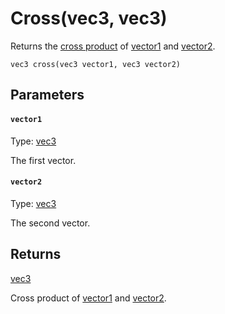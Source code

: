 # Cross(vec3, vec3)

Returns the [cross product](https://en.wikipedia.org/wiki/Cross_product) of [vector1](#vector1) and [vector2](#vector2).

```
vec3 cross(vec3 vector1, vec3 vector2)
```

## Parameters

#### `vector1`
Type: [vec3](/MdDocs/Types/Vec3.md)

The first vector.

#### `vector2`
Type: [vec3](/MdDocs/Types/Vec3.md)

The second vector.

## Returns

[vec3](/MdDocs/Types/Vec3.md)

Cross product of [vector1](#vector1) and [vector2](#vector2).

